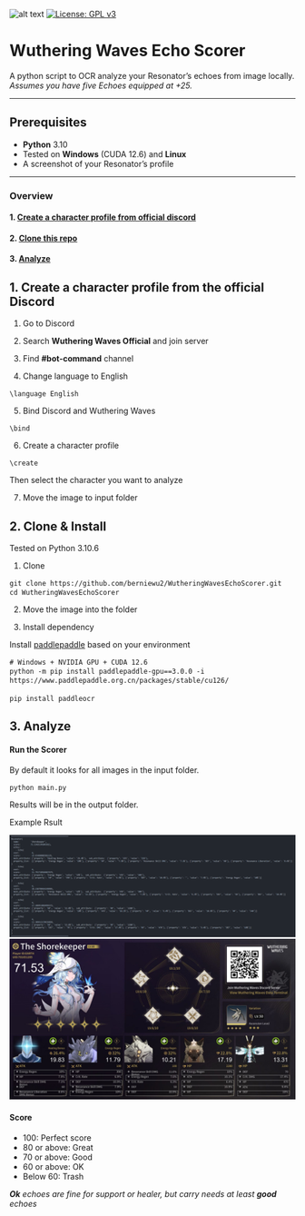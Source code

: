 ![alt text](https://img.shields.io/badge/python-3.10-blue)
[![License: GPL v3](https://img.shields.io/badge/License-GPLv3-blue.svg)](https://www.gnu.org/licenses/gpl-3.0)
# Wuthering Waves Echo Scorer

A python script to OCR analyze your Resonator’s echoes from image locally.\
_Assumes you have five Echoes equipped at +25._

---

## Prerequisites

- **Python** 3.10
- Tested on **Windows** (CUDA 12.6) and **Linux**  
- A screenshot of your Resonator’s profile

---

### Overview

#### 1. [Create a character profile from official discord](#1-create-a-character-profile-from-official-discord)

#### 2. [Clone this repo](#2-clone-this-repo)

#### 3. [Analyze](#3-analyze)

## 1. Create a character profile from the official Discord

1. Go to Discord

2. Search **Wuthering Waves Official** and join server

3. Find **#bot-command** channel

4. Change language to English

```
\language English
```

5. Bind Discord and Wuthering Waves
```
\bind
```
6. Create a character profile
```
\create
```
Then select the character you want to analyze

7. Move the image to input folder

## 2. Clone & Install

Tested on Python 3.10.6

1. Clone
```
git clone https://github.com/berniewu2/WutheringWavesEchoScorer.git
cd WutheringWavesEchoScorer
```
2. Move the image into the folder

3. Install dependency

Install [paddlepaddle](https://www.paddlepaddle.org.cn/en) based on your environment

```
# Windows + NVIDIA GPU + CUDA 12.6
python -m pip install paddlepaddle-gpu==3.0.0 -i https://www.paddlepaddle.org.cn/packages/stable/cu126/

pip install paddleocr
```

## 3. Analyze

#### Run the Scorer
By default it looks for all images in the input folder.
```
python main.py
```
Results will be in the output folder.

Example Rsult

![alt text](img/example_result.png)
![alt text](img/example_img.png)


#### Score

- 100: Perfect score
- 80 or above: Great
- 70 or above: Good
- 60 or above: OK
- Below 60: Trash

***Ok** echoes are fine for support or healer, but carry needs at least **good** echoes*
